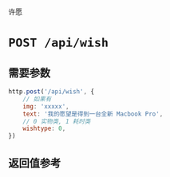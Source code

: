 许愿


# `POST /api/wish`  

## 需要参数 

``` js
http.post('/api/wish', {
    // 如果有 
    img: 'xxxxx', 
    text: '我的愿望是得到一台全新 Macbook Pro', 
    // 0 实物类, 1 耗时类
    wishtype: 0, 
})
```

## 返回值参考 




